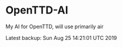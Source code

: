 # OpenTTD-AI
My AI for OpenTTD, will use primarily air

Latest backup: Sun Aug 25 14:21:01 UTC 2019

